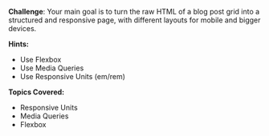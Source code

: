 **Challenge**:
Your main goal is to turn the raw HTML of a blog post grid into a structured and responsive page, with different layouts for mobile and bigger devices.

**Hints:**
 - Use Flexbox
 - Use Media Queries
 - Use Responsive Units (em/rem)

**Topics Covered:**
 - Responsive Units
 - Media Queries
 - Flexbox